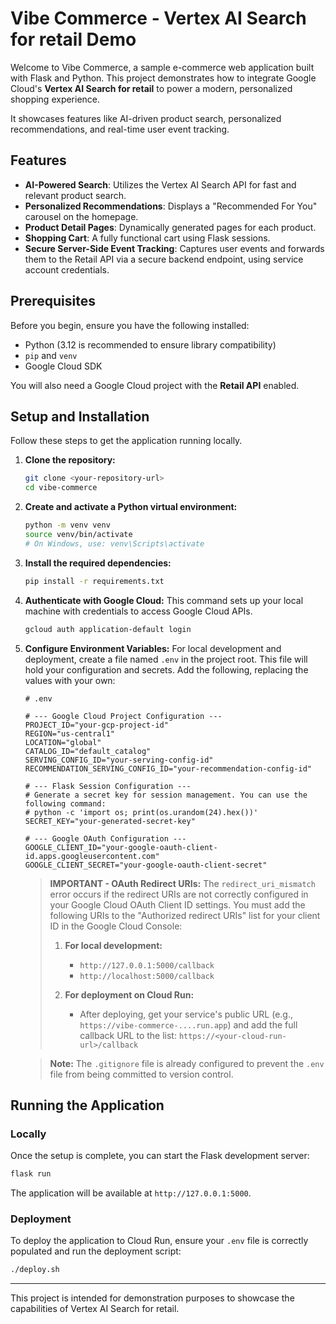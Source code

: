 # Vibe Commerce - Vertex AI Search for retail Demo

Welcome to Vibe Commerce, a sample e-commerce web application built with Flask and Python. This project demonstrates how to integrate Google Cloud's **Vertex AI Search for retail** to power a modern, personalized shopping experience.

It showcases features like AI-driven product search, personalized recommendations, and real-time user event tracking.

## Features

- **AI-Powered Search**: Utilizes the Vertex AI Search API for fast and relevant product search.
- **Personalized Recommendations**: Displays a "Recommended For You" carousel on the homepage.
- **Product Detail Pages**: Dynamically generated pages for each product.
- **Shopping Cart**: A fully functional cart using Flask sessions.
- **Secure Server-Side Event Tracking**: Captures user events and forwards them to the Retail API via a secure backend endpoint, using service account credentials.

## Prerequisites

Before you begin, ensure you have the following installed:

- Python (3.12 is recommended to ensure library compatibility)
- `pip` and `venv`
- Google Cloud SDK

You will also need a Google Cloud project with the **Retail API** enabled.

## Setup and Installation

Follow these steps to get the application running locally.

1.  **Clone the repository:**
    ```bash
    git clone <your-repository-url>
    cd vibe-commerce
    ```

2.  **Create and activate a Python virtual environment:**
    ```bash
    python -m venv venv
    source venv/bin/activate
    # On Windows, use: venv\Scripts\activate
    ```

3.  **Install the required dependencies:**
    ```bash
    pip install -r requirements.txt
    ```

4.  **Authenticate with Google Cloud:**
    This command sets up your local machine with credentials to access Google Cloud APIs.
    ```bash
    gcloud auth application-default login
    ```

5.  **Configure Environment Variables:**
    For local development and deployment, create a file named `.env` in the project root. This file will hold your configuration and secrets. Add the following, replacing the values with your own:

    ```
    # .env

    # --- Google Cloud Project Configuration ---
    PROJECT_ID="your-gcp-project-id"
    REGION="us-central1"
    LOCATION="global"
    CATALOG_ID="default_catalog"
    SERVING_CONFIG_ID="your-serving-config-id"
    RECOMMENDATION_SERVING_CONFIG_ID="your-recommendation-config-id"

    # --- Flask Session Configuration ---
    # Generate a secret key for session management. You can use the following command:
    # python -c 'import os; print(os.urandom(24).hex())'
    SECRET_KEY="your-generated-secret-key"

    # --- Google OAuth Configuration ---
    GOOGLE_CLIENT_ID="your-google-oauth-client-id.apps.googleusercontent.com"
    GOOGLE_CLIENT_SECRET="your-google-oauth-client-secret"
    ```

    > **IMPORTANT - OAuth Redirect URIs:**
    > The `redirect_uri_mismatch` error occurs if the redirect URIs are not correctly configured in your Google Cloud OAuth Client ID settings. You must add the following URIs to the "Authorized redirect URIs" list for your client ID in the Google Cloud Console:
    >
    > 1.  **For local development:**
    >     -   `http://127.0.0.1:5000/callback`
    >     -   `http://localhost:5000/callback`
    >
    > 2.  **For deployment on Cloud Run:**
    >     -   After deploying, get your service's public URL (e.g., `https://vibe-commerce-....run.app`) and add the full callback URL to the list: `https://<your-cloud-run-url>/callback`

    > **Note:** The `.gitignore` file is already configured to prevent the `.env` file from being committed to version control.

## Running the Application

### Locally
Once the setup is complete, you can start the Flask development server:

```bash
flask run
```

The application will be available at `http://127.0.0.1:5000`.

### Deployment
To deploy the application to Cloud Run, ensure your `.env` file is correctly populated and run the deployment script:

```bash
./deploy.sh
```

---

This project is intended for demonstration purposes to showcase the capabilities of Vertex AI Search for retail.